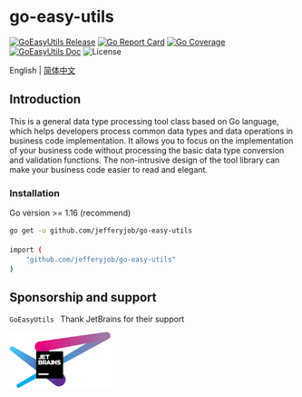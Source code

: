 # go-easy-utils

[![GoEasyUtils Release](https://img.shields.io/github/release/jefferyjob/go-easy-utils.svg)](https://github.com/jefferyjob/go-easy-utils/releases)
[![Go Report Card](https://goreportcard.com/badge/github.com/jefferyjob/go-easy-utils)](https://goreportcard.com/report/github.com/jefferyjob/go-easy-utils)
[![Go Coverage](https://codecov.io/gh/jefferyjob/go-easy-utils/branch/master/graph/badge.svg)](https://codecov.io/gh/jefferyjob/go-easy-utils)
[![GoEasyUtils Doc](https://img.shields.io/badge/go.dev-reference-brightgreen?logo=go&logoColor=white&style=flat)](https://pkg.go.dev/github.com/jefferyjob/go-easy-utils)
![License](https://img.shields.io/github/license/jefferyjob/go-easy-utils)

English | [简体中文](README.cn.md)

## Introduction

This is a general data type processing tool class based on Go language, which helps developers process common data types and data operations in business code implementation. It allows you to focus on the implementation of your business code without processing the basic data type conversion and validation functions. The non-intrusive design of the tool library can make your business code easier to read and elegant.

### Installation

Go version >= 1.16 (recommend)

```bash
go get -u github.com/jefferyjob/go-easy-utils

import (
	"github.com/jefferyjob/go-easy-utils"
)
```

## Sponsorship and support

`GoEasyUtils ` Thank JetBrains for their support

<a href="https://www.jetbrains.com"><img src="https://raw.githubusercontent.com/panjf2000/illustrations/master/jetbrains/jetbrains-variant-4.png" height="100" alt="JetBrains"/></a>